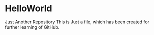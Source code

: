 # HelloWorld
Just Another Repository
This is Just a file, which has been created for further learning of GitHub.
